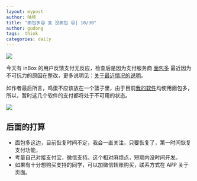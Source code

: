 ```yaml
---
layout: mypost
author: 咕咚
title: "面包多😋 变 没面包 😔| 10/30"
author: gudong
tags:  think
categories: daily
---
```

![](https://tva1.sinaimg.cn/large/008vxvgGly1h7ndfigegoj30xu0jq75g.jpg)

今天有 inBox 的用户反馈支付无反应，检查后是因为支付服务商 [面包多](https://mbd.pub/) 最近因为不可抗力的原因在整改，更多说明见：[关于最近情况的说明](https://mp.weixin.qq.com/s/CZt2-UYSQ18NYPy5zSuMUA)。

如作者最后所言，鸡蛋不应该放在一个篮子里，由于目前[我的软件](https://doc.gudong.site/)均使用面包多，所以，暂时这几个软件的支付都将处于不可用的状态。

![](https://tva1.sinaimg.cn/large/008vxvgGly1h7ndoge2kzj30u00idq3k.jpg)

## 后面的打算
- 面包多这边，目前恢复时间不定，我会一直关注，只要恢复了，第一时间恢复支付功能，
- 考量自己对接支付宝，微信支持。这个相对麻烦点，短期内没时间开发。
- 如果有十分想购买支持的同学，可以加微信转账购买，联系方式在 APP 关于页面。

